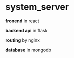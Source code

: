 # system_server

**fronend** in react

**backend api** in flask

**routing** by nginx

**database** in mongodb
